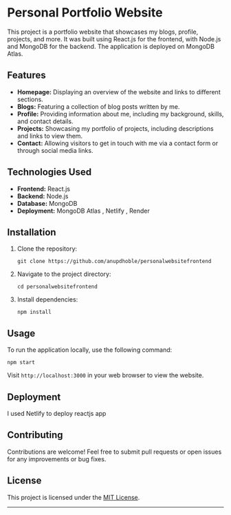 
# Personal Portfolio Website

This project is a portfolio website that showcases my blogs, profile, projects, and more. It was built using React.js for the frontend, with Node.js and MongoDB for the backend. The application is deployed on MongoDB Atlas.

## Features

- **Homepage:** Displaying an overview of the website and links to different sections.
- **Blogs:** Featuring a collection of blog posts written by me.
- **Profile:** Providing information about me, including my background, skills, and contact details.
- **Projects:** Showcasing my portfolio of projects, including descriptions and links to view them.
- **Contact:** Allowing visitors to get in touch with me via a contact form or through social media links.

## Technologies Used

- **Frontend:** React.js
- **Backend:** Node.js
- **Database:** MongoDB
- **Deployment:** MongoDB Atlas , Netlify , Render

## Installation

1. Clone the repository:
   ```
   git clone https://github.com/anupdhoble/personalwebsitefrontend
   ```
2. Navigate to the project directory:
   ```
   cd personalwebsitefrontend
   ```
3. Install dependencies:
   ```
   npm install
   ```



## Usage

To run the application locally, use the following command:

```
npm start
```

Visit `http://localhost:3000` in your web browser to view the website.

## Deployment

I used Netlify to deploy reactjs app

## Contributing

Contributions are welcome! Feel free to submit pull requests or open issues for any improvements or bug fixes.

## License

This project is licensed under the [MIT License](LICENSE).

---
